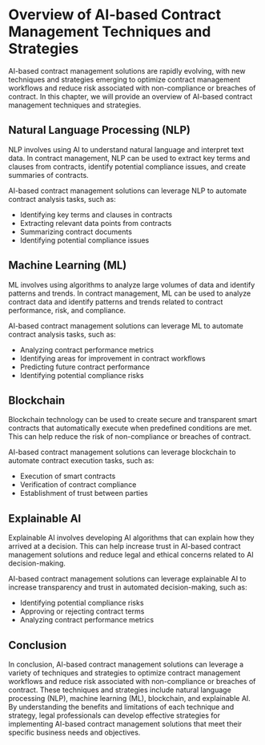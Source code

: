 Overview of AI-based Contract Management Techniques and Strategies
===================================================================================================================================

AI-based contract management solutions are rapidly evolving, with new techniques and strategies emerging to optimize contract management workflows and reduce risk associated with non-compliance or breaches of contract. In this chapter, we will provide an overview of AI-based contract management techniques and strategies.

Natural Language Processing (NLP)
---------------------------------

NLP involves using AI to understand natural language and interpret text data. In contract management, NLP can be used to extract key terms and clauses from contracts, identify potential compliance issues, and create summaries of contracts.

AI-based contract management solutions can leverage NLP to automate contract analysis tasks, such as:

* Identifying key terms and clauses in contracts
* Extracting relevant data points from contracts
* Summarizing contract documents
* Identifying potential compliance issues

Machine Learning (ML)
---------------------

ML involves using algorithms to analyze large volumes of data and identify patterns and trends. In contract management, ML can be used to analyze contract data and identify patterns and trends related to contract performance, risk, and compliance.

AI-based contract management solutions can leverage ML to automate contract analysis tasks, such as:

* Analyzing contract performance metrics
* Identifying areas for improvement in contract workflows
* Predicting future contract performance
* Identifying potential compliance risks

Blockchain
----------

Blockchain technology can be used to create secure and transparent smart contracts that automatically execute when predefined conditions are met. This can help reduce the risk of non-compliance or breaches of contract.

AI-based contract management solutions can leverage blockchain to automate contract execution tasks, such as:

* Execution of smart contracts
* Verification of contract compliance
* Establishment of trust between parties

Explainable AI
--------------

Explainable AI involves developing AI algorithms that can explain how they arrived at a decision. This can help increase trust in AI-based contract management solutions and reduce legal and ethical concerns related to AI decision-making.

AI-based contract management solutions can leverage explainable AI to increase transparency and trust in automated decision-making, such as:

* Identifying potential compliance risks
* Approving or rejecting contract terms
* Analyzing contract performance metrics

Conclusion
----------

In conclusion, AI-based contract management solutions can leverage a variety of techniques and strategies to optimize contract management workflows and reduce risk associated with non-compliance or breaches of contract. These techniques and strategies include natural language processing (NLP), machine learning (ML), blockchain, and explainable AI. By understanding the benefits and limitations of each technique and strategy, legal professionals can develop effective strategies for implementing AI-based contract management solutions that meet their specific business needs and objectives.
